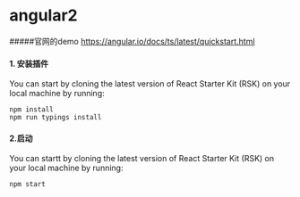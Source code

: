 # angular2

#####官网的demo
https://angular.io/docs/ts/latest/quickstart.html

#### 1. 安装插件

You can start by cloning the latest version of React Starter Kit (RSK) on your
local machine by running:

```
npm install 
npm run typings install
```
#### 2.启动

You can startt by cloning the latest version of React Starter Kit (RSK) on your
local machine by running:

```
npm start 
```